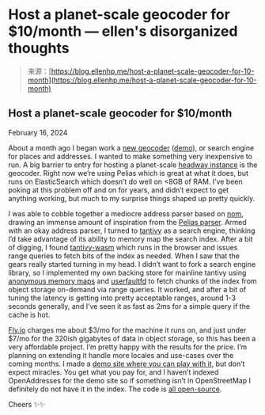 <!--yml
category: 未分类
date: 2024-05-27 14:57:37
-->

# Host a planet-scale geocoder for $10/month — ellen's disorganized thoughts

> 来源：[https://blog.ellenhp.me/host-a-planet-scale-geocoder-for-10-month](https://blog.ellenhp.me/host-a-planet-scale-geocoder-for-10-month)

## Host a planet-scale geocoder for $10/month

February 16, 2024

About a month ago I began work a [new geocoder](https://github.com/ellenhp/airmail) ([demo](https://airmail.rs/#demo-section)), or search engine for places and addresses. I wanted to make something very inexpensive to run. A big barrier to entry for hosting a planet-scale [headway instance](https://github.com/headwaymaps/headway) is the geocoder. Right now we’re using Pelias which is great at what it does, but runs on ElasticSearch which doesn’t do well on <8GB of RAM. I’ve been poking at this problem off and on for years, and didn’t expect to get anything working, but much to my surprise things shaped up pretty quickly.

I was able to cobble together a mediocre address parser based on [nom](https://crates.io/crates/nom), drawing an immense amount of inspiration from the [Pelias parser](https://github.com/pelias/parser/). Armed with an okay address parser, I turned to [tantivy](https://github.com/quickwit-oss/tantivy) as a search engine, thinking I’d take advantage of its ability to memory map the search index. After a bit of digging, I found [tantivy-wasm](https://github.com/phiresky/tantivy-wasm) which runs in the browser and issues range queries to fetch bits of the index as needed. When I saw that the gears really started turning in my head. I didn’t want to fork a search engine library, so I implemented my own backing store for mainline tantivy using [anonymous memory maps](https://en.wikipedia.org/wiki/Mmap) and [userfaultfd](https://docs.kernel.org/admin-guide/mm/userfaultfd.html) to fetch chunks of the index from object storage on-demand via range queries. It worked, and after a bit of tuning the latency is getting into pretty acceptable ranges, around 1-3 seconds generally, and I’ve seen it as fast as 2ms for a simple query if the cache is hot.

[Fly.io](https://fly.io/) charges me about $3/mo for the machine it runs on, and just under $7/mo for the 320ish gigabytes of data in object storage, so this has been a very affordable project. I’m pretty happy with the results for the price. I’m planning on extending it handle more locales and use-cases over the coming months. I made a [demo site where you can play with it](https://airmail.rs/#demo-section), but don’t expect miracles. You get what you pay for, and I haven’t indexed OpenAddresses for the demo site so if something isn’t in OpenStreetMap I definitely do not have it in the index. The code is [all open-source](https://github.com/ellenhp/airmail/).

Cheers ✨✨